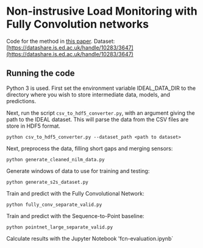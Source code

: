 # Non-instrusive Load Monitoring with Fully Convolution networks

Code for the method in [this paper](https://arxiv.org/abs/1812.03915).
Dataset: [https://datashare.is.ed.ac.uk/handle/10283/3647](https://datashare.is.ed.ac.uk/handle/10283/3647)

## Running the code

Python 3 is used. First set the environment variable IDEAL_DATA_DIR to the directory where you wish to store intermediate data, models, and predictions.

Next, run the script `csv_to_hdf5_converter.py`, with an argument giving the path to the IDEAL dataset. This will parse the data from the CSV files are store in HDF5 format. 

`python csv_to_hdf5_converter.py --dataset_path <path to dataset>`

Next, preprocess the data, filling short gaps and merging sensors:

`python generate_cleaned_nilm_data.py`

Generate windows of data to use for training and testing:

`python generate_s2s_dataset.py`

Train and predict with the Fully Convolutional Network:

`python fully_conv_separate_valid.py`

Train and predict with the Sequence-to-Point baseline:

`python pointnet_large_separate_valid.py`

Calculate results with the Jupyter Notebook 'fcn-evaluation.ipynb`






